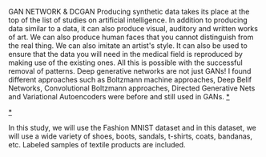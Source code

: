 GAN NETWORK & DCGAN 
Producing synthetic data takes its place at the top of the list of studies on artificial intelligence. 
In addition to producing data similar to a data, it can also produce visual, auditory and written works of art. 
We can also produce human faces that you cannot distinguish from the real thing. We can also imitate an artist's style. 
It can also be used to ensure that the data you will need in the medical field is reproduced by making use of the existing ones. 
All this is possible with the successful removal of patterns. Deep generative networks are not just GANs! 
I found different approaches such as Boltzmann machine approaches, Deep Belif Networks, Convolutional Boltzmann approaches, Directed Generative Nets and Variational Autoencoders were before and still used in GANs. 
[*](https://www.deeplearningbook.org/contents/generative_models.html) 

[*](https://wp.technologyreview.com/wp-content/uploads/2021/10/Cube_fake-to-real-2a-feed.gif?fit=1616,908)

In this study, we will use the Fashion MNIST dataset and in this dataset, we will use a wide variety of shoes, boots, sandals, t-shirts, coats, bandanas, etc. 
Labeled samples of textile products are included.
